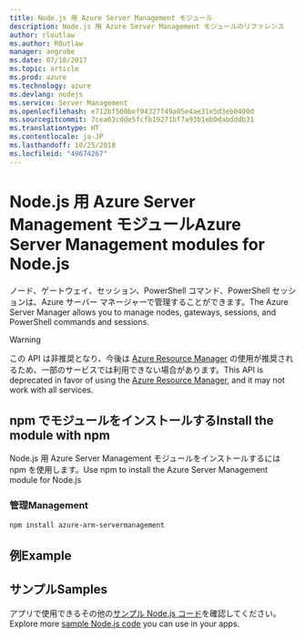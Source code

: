 ```yaml
---
title: Node.js 用 Azure Server Management モジュール
description: Node.js 用 Azure Server Management モジュールのリファレンス
author: rloutlaw
ms.author: ROutlaw
manager: angrobe
ms.date: 07/18/2017
ms.topic: article
ms.prod: azure
ms.technology: azure
ms.devlang: nodejs
ms.service: Server Management
ms.openlocfilehash: e712bf500bef94327f49a05e4ae31e5d3eb0400d
ms.sourcegitcommit: 7cea63cdde5fcfb19271bf7a93b1eb0dabdddb31
ms.translationtype: HT
ms.contentlocale: ja-JP
ms.lasthandoff: 10/25/2018
ms.locfileid: "49674267"
---
```

# <a name="azure-server-management-modules-for-nodejs"></a><span data-ttu-id="4146a-103">Node.js 用 Azure Server Management モジュール</span><span class="sxs-lookup"><span data-stu-id="4146a-103">Azure Server Management modules for Node.js</span></span>

<span data-ttu-id="4146a-104">ノード、ゲートウェイ、セッション、PowerShell コマンド、PowerShell セッションは、Azure サーバー マネージャーで管理することができます。</span><span class="sxs-lookup"><span data-stu-id="4146a-104">The Azure Server Manager allows you to manage nodes, gateways, sessions, and PowerShell commands and sessions.</span></span>

> [!WARNING]
> <span data-ttu-id="4146a-105">この API は非推奨となり、今後は [Azure Resource Manager](/javascript/api/overview/azure/resources) の使用が推奨されるため、一部のサービスでは利用できない場合があります。</span><span class="sxs-lookup"><span data-stu-id="4146a-105">This API is deprecated in favor of using the [Azure Resource Manager](/javascript/api/overview/azure/resources), and it may not work with all services.</span></span>

## <a name="install-the-module-with-npm"></a><span data-ttu-id="4146a-106">npm でモジュールをインストールする</span><span class="sxs-lookup"><span data-stu-id="4146a-106">Install the module with npm</span></span>

<span data-ttu-id="4146a-107">Node.js 用 Azure Server Management モジュールをインストールするには npm を使用します。</span><span class="sxs-lookup"><span data-stu-id="4146a-107">Use npm to install the Azure Server Management module for Node.js</span></span>

### <a name="management"></a><span data-ttu-id="4146a-108">管理</span><span class="sxs-lookup"><span data-stu-id="4146a-108">Management</span></span>

```bash
npm install azure-arm-servermanagement
```

## <a name="example"></a><span data-ttu-id="4146a-109">例</span><span class="sxs-lookup"><span data-stu-id="4146a-109">Example</span></span>

## <a name="samples"></a><span data-ttu-id="4146a-110">サンプル</span><span class="sxs-lookup"><span data-stu-id="4146a-110">Samples</span></span>

<span data-ttu-id="4146a-111">アプリで使用できるその他の[サンプル Node.js コード](https://azure.microsoft.com/resources/samples/?platform=nodejs)を確認してください。</span><span class="sxs-lookup"><span data-stu-id="4146a-111">Explore more [sample Node.js code](https://azure.microsoft.com/resources/samples/?platform=nodejs) you can use in your apps.</span></span>